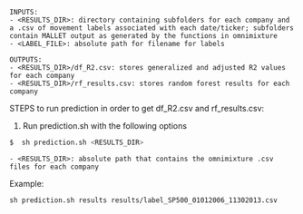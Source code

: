 

	INPUTS:
	- <RESULTS_DIR>: directory containing subfolders for each company and a .csv of movement labels associated with each date/ticker; subfolders contain MALLET output as generated by the functions in omnimixture
	- <LABEL_FILE>: absolute path for filename for labels
 
	OUTPUTS:
	- <RESULTS_DIR>/df_R2.csv: stores generalized and adjusted R2 values for each company
	- <RESULTS_DIR>/rf_results.csv: stores random forest results for each company


STEPS to run prediction in order to get df_R2.csv and rf_results.csv:

1) Run prediction.sh with the following options

```sh
$  sh prediction.sh <RESULTS_DIR>
```


	- <RESULTS_DIR>: absolute path that contains the omnimixture .csv files for each company

Example:

	sh prediction.sh results results/label_SP500_01012006_11302013.csv
	

